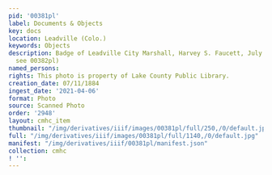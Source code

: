 ```yaml
---
pid: '00381pl'
label: Documents & Objects
key: docs
location: Leadville (Colo.)
keywords: Objects
description: Badge of Leadville City Marshall, Harvey S. Faucett, July 11, 1884. (back
  see 00382pl)
named_persons: 
rights: This photo is property of Lake County Public Library.
creation_date: 07/11/1884
ingest_date: '2021-04-06'
format: Photo
source: Scanned Photo
order: '2948'
layout: cmhc_item
thumbnail: "/img/derivatives/iiif/images/00381pl/full/250,/0/default.jpg"
full: "/img/derivatives/iiif/images/00381pl/full/1140,/0/default.jpg"
manifest: "/img/derivatives/iiif/00381pl/manifest.json"
collection: cmhc
! '': 
---
```

